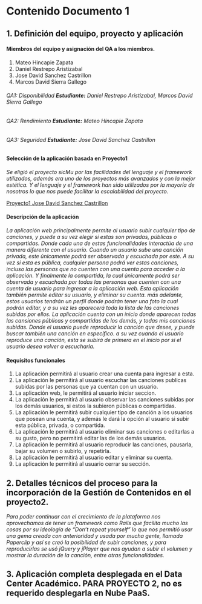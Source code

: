 # Contenido Documento 1
## 1. Definición del equipo, proyecto y aplicación

#### Miembros del equipo y asignación del QA a los miembros.

1. Mateo Hincapie Zapata
2. Daniel Restrepo Aristizabal
3. Jose David Sanchez Castrillon
4. Marcos David Sierra Gallego

###### QA1: Disponibilidad  **Estudiante:** Daniel Restrepo Aristizabal, Marcos David Sierra Gallego
###### QA2: Rendimiento **Estudiante:** Mateo Hincapie Zapata
###### QA3: Seguridad **Estudiante:** Jose David Sanchez Castrillon

#### Selección de la aplicación basada en Proyecto1

*Se eligió el proyecto sicMu por las facilidades del lenguaje y el framework utilizados, además era uno de los proyectos más avanzados y con la mejor estética. Y el lenguaje y el framework han sido utilizados por la mayoría de nosotros lo que nos puede facilitar la escalabilidad del proyecto.*

[Proyecto1 Jose David Sanchez Castrillon](https://github.com/jsanch81/proyecto_topicos)

#### Descripción de la aplicación

*La aplicación web principalmente permite al usuario subir cualquier tipo de canciones, y puede a su vez elegir si estas son privadas, públicas o compartidas. Donde cada una de estas funcionalidades interactúa de una manera diferente con el usuario.
Cuando un usuario sube una canción privada, este únicamente podrá ser observada y escuchada por este. A su vez si esta es pública, cualquier persona podrá ver estas canciones, incluso las personas que no cuenten con una cuenta para acceder a la aplicación. Y finalmente la compartida, la cual únicamente podrá ser observada y escuchada por todas las personas que cuenten con una cuenta de usuario para ingresar a la aplicación web.
Esta aplicación también permite editar su usuario, y eliminar su cuenta. más adelante, estos usuarios tendrán un perfil donde podrán tener una foto la cual podrán editar, y a su vez les aparecerá toda la lista de las canciones subidas por ellos. La aplicación cuenta con un inicio donde aparecen todas las cansiones públicas y compartidas de los demás, y todas mis canciones subidas. Donde el usuario puede reproducir la canción que desee, y puede buscar también una canción en específico. a su vez cuando el usuario reproduce una canción, esta se subirá de primera en el inicio por si el usuario desea volver a escucharla.*

#### Requisitos funcionales

1. La aplicación permitirá al usuario crear una cuenta para ingresar a esta.
2. La aplicación le permitirá al usuario escuchar las canciones publicas subidas por las personas que ya cuentan con un usuario.
3. La aplicación web, le permitirá al usuario iniciar seccion.
4. La aplicación le permitirá al usuario observar las canciones subidas por los demás usuarios, si estos la subieron públicas o compartidas.
5. La aplicación le permitirá subir cualquier tipo de canción a los usuarios que posean una cuenta, y además le dará la opción al usuario si subir esta pública, privada, o compartida.
6. La aplicación le permitirá al usuario eliminar sus canciones o editarlas a su gusto, pero no permitirá editar las de los demás usuarios.
7. La aplicación le permitirá al usuario reproducir las canciones, pausarla,  bajar su volumen o subirlo, y repetirla.
8. La aplicación le permitirá al usuario editar y eliminar su cuenta.
9. La aplicación le permitirá al usuario cerrar su sección.

## 2. Detalles técnicos del proceso para la incorporación de la Gestión de Contenidos en el proyecto2.

*Para poder continuar con el crecimiento de la plataforma nos aprovechamos de tener un framework como Rails que facilita mucho las cosas por su ideología de “Don’t repeat yourself” lo que nos permitió usar una gema creada con anterioridad y usada por mucha gente, llamada Paperclip y así se creó la posibilidad de subir canciones, y para reproducirlas se usó jQuery y jPlayer que nos ayudan a subir el volumen y mostrar la duración de la canción, entre otras funcionalidades.*

## 3. Aplicación completa desplegada en el Data Center Académico. PARA PROYECTO 2, no es requerido desplegarla en Nube PaaS.
